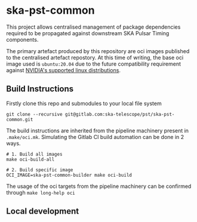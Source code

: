 # ska-pst-common

This project allows centralised management of package dependencies required to be propagated against downstream SKA Pulsar Timing components.

The primary artefact produced by this repository are oci images published to the centralised artefact repostory. At this time of writing, the base oci image used is `ubuntu:20.04` due to the future compatibility requirement against [NVIDIA's supported linux distributions](https://docs.nvidia.com/datacenter/cloud-native/container-toolkit/install-guide.html#linux-distributions).

## Build Instructions

Firstly clone this repo and submodules to your local file system

    git clone --recursive git@gitlab.com:ska-telescope/pst/ska-pst-common.git

The build instructions are inherited from the pipeline machinery present in `.make/oci.mk`. Simulating the Gitlab CI build automation can be done in 2 ways.

    # 1. Build all images
    make oci-build-all

    # 2. Build specific image
    OCI_IMAGE=ska-pst-common-builder make oci-build

The usage of the oci targets from the pipeline machinery can be confirmed through `make long-help oci`

## Local development
